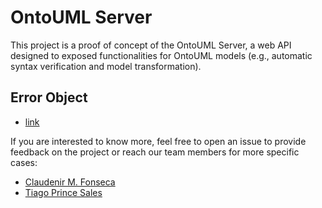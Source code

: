 # OntoUML Server

This project is a proof of concept of the OntoUML Server, a web API designed to exposed functionalities for OntoUML models (e.g., automatic syntax verification and model transformation).

## Error Object

- [link](https://jsonapi.org/format/#error-objects)

If you are interested to know more, feel free to open an issue to provide feedback on the project or reach our team members for more specific cases:
 * [Claudenir M. Fonseca](https://github.com/claudenirmf)
 * [Tiago Prince Sales](https://github.com/tgoprince)
